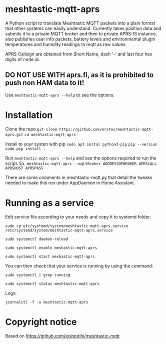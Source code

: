 # meshtastic-mqtt-aprs
A Python script to translate Meshtastic MQTT packets into a plain format that other systems can easily understand. Currently takes position data and submits it to a private MQTT broker and then to private APRS-IS instance, also publishes user info packets, battery levels and environmental plugin temperatures and humidity readings to mqtt as raw values.

APRS Callsign are obtained from Short Name, dash '-' and last four hex digits of node id.

## DO NOT USE WITH aprs.fi, as it is prohibited to push non HAM data to it!

Use `meshtastic-mqtt-aprs --help` to see the options.

# Installation

Clone the repo
`git clone https://github.com/erstec/meshtastic-mqtt-aprs.git`
`cd meshtastic-mqtt-aprs`

Install to your systen with pip
`sudo apt instal python3-pip`
`pip --version`
`sudo pip install .`

Run
`meshtastic-mqtt-aprs --help` and see the options required to run the script.
Ex. `meshtastic-mqtt-aprs --mqttBroker ADDRESSOFBROKER APRSCALL APRSHOST APRSPASS`

There are some comments in meshtastic-mqtt.py that detail the tweaks needed to make this run under AppDaemon in Home Assistant.

# Running as a service
Edit service file according to your needs and copy it to systemd folder:

`sudo cp etc/systemd/system/meshtastic-mqtt-aprs.service /etc/systemd/system/meshtastic-mqtt-aprs.service`

`sudo systemctl daemon-reload`

`sudo systemctl enable meshastic-mqtt-aprs`

`sudo systemctl start meshastic-mqtt-aprs`

You can then check that your service is running by using the command:

`sudo systemctl | grep running`

`sudo systemctl status meshtastic-mqtt-aprs`

Logs:

`journalctl -f -u meshtastic-mqtt-aprs`

# Copyright notice
Based on https://github.com/joshpirihi/meshtastic-mqtt
